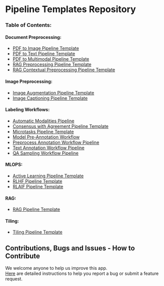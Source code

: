 # Pipeline Templates Repository

### Table of Contents:

#### Document Preprocessing:
- [PDF to Image Pipeline Template](document_preprocessing/pdf/pdf_to_image/README.md)
- [PDF to Text Pipeline Template](document_preprocessing/pdf/pdf_to_text/README.md)
- [PDF to Multimodal Pipeline Template](document_preprocessing/pdf/pdf_to_multimodal/README.md) 
- [RAG Preprocessing Pipeline Template](document_preprocessing/preprocessing_for_rag/README.md)
- [RAG Contextual Preprocessing Pipeline Template](document_preprocessing/contextual_preprocessing_for_rag/README.md)

#### Image Preprocessing:
- [Image Augmentation Pipeline Template](image_preprocessing/image_augmentation/README.md)
- [Image Captioning Pipeline Template](image_preprocessing/image_captioning_pipeline/README.md)

#### Labeling Workflows:
- [Automatic Modalities Pipeline](labeling_workflow/automatic_modalities_pipeline/README.md)
- [Consensus with Agreement Pipeline Template](labeling_workflow/consensus_with_agreement/README.md)
- [Microtasks Pipeline Template](labeling_workflow/microtasks_pipeline/README.md)
- [Model Pre-Annotation Workflow](labeling_workflow/model_pre_annotation_workflow/README.md)
- [Preprocess Annotation Workflow Pipeline](labeling_workflow/preprocess_annotation_workflow/README.md)
- [Text Annotation Workflow Pipeline](labeling_workflow/text_annotation_workflow/README.md)
- [QA Sampling Workflow Pipeline](labeling_workflow/qa_sampling_workflow/README.md)

#### MLOPS:
- [Active Learning Pipeline Template](mlops/active_learning/README.md)
- [RLHF Pipeline Template](mlops/rlhf/README.md)
- [RLAIF Pipeline Template](mlops/rlaif/README.md)

#### RAG:
- [RAG Pipeline Template](rag/README.md)

#### Tiling:
- [Tiling Pipeline Template](tiling/README.md)

## Contributions, Bugs and Issues - How to Contribute

We welcome anyone to help us improve this app.  
[Here](CONTRIBUTING.md) are detailed instructions to help you report a bug or submit a feature request.
